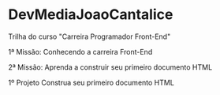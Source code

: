 # DevMediaJoaoCantalice

Trilha do curso "Carreira Programador Front-End"

1ª Missão:
Conhecendo a carreira Front-End

2ª Missão:
Aprenda a construir seu primeiro documento HTML

1º Projeto
Construa seu primeiro documento HTML
